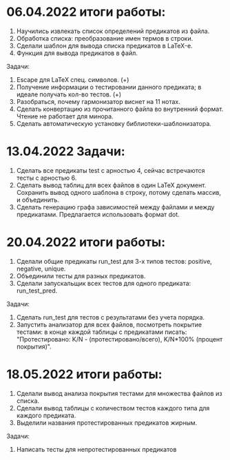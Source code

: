 # 06.04.2022 итоги работы:

1. Научились извлекать список определений предикатов из файла.
2. Обработка списка: преобразование имен термов в строки.
3. Сделали шаблон для вывода списка предикатов в LaTeX-е.
4. Функция для вывода предикатов в файл.

Задачи:

1. Escape для LaTeX спец. символов. (+)
2. Получение информации о тестировании данного предиката; в идеале получать кол-во тестов. (+)
3. Разобраться, почему гармонизатор виснет на 11 нотах.
4. Сделать конвертацию из прочитанного файла во внутренний формат. Чтение не работает для минора.
5. Сделать автоматическую установку библиотеки-шаблонизатора.

# 13.04.2022 Задачи:

1. Сделать все предикаты test с арностью 4, сейчас встречаются тесты с арностью 6.
2. Сделать вывод таблиц для всех файлов в один LaTeX документ. Сохранить вывод одного шаблона в строку, потому сделать массив, и объединить.
3. Сделать генерацию графа зависимостей между файлами и между предикатами. Предлагается использовать формат dot.

# 20.04.2022 итоги работы:

1. Сделали общие предикаты run_test для 3-х типов тестов: positive, negative, unique.
2. Объединили тесты для разных предикатов.
3. Сделали запускальщик всех тестов для одного предиката: run_test_pred.

Задачи:

1. Сделать run_test для тестов с результатами без учета порядка.
2. Запустить анализатор для всех файлов, посмотреть покрытие тестами: в конце каждой таблицы с предикатами писать:
"Протестировано: K/N - (протестировано/всего), K/N*100% (процент покрытия)".

# 18.05.2022 итоги работы:

1. Сделали вывод анализа покрытия тестами для множества файлов из списка.
2. Сделали вывод таблицы с количеством тестов каждого типа для каждого предиката.
3. Выделили названия протестированных предикатов жирным.

Задачи:

1. Написать тесты для непротестированных предикатов
